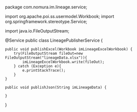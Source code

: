 package com.nomura.im.lineage.service;

import org.apache.poi.ss.usermodel.Workbook;
import org.springframework.stereotype.Service;

import java.io.FileOutputStream;

@Service
public class LineagePublisherService {

	public void publishExcel(Workbook imLineageExcelWorkbook) {
		try(FileOutputStream fileOut=new FileOutputStream("lineageData.xlsx")){
			imLineageExcelWorkbook.write(fileOut);
		} catch (Exception e){
			e.printStackTrace();
		}
	}
	
	public void publishJson(String imLineageData) {
		
	}
}
